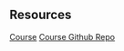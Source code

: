 ## Resources

[Course](https://learn.cantrill.io/p/aws-certified-solutions-architect-associate-saa-c03)
[Course Github Repo](https://github.com/acantril/aws-sa-associate-saac03)
